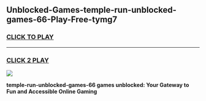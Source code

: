 
## Unblocked-Games-temple-run-unblocked-games-66-Play-Free-tymg7
<h3>
<a href="https://premium76.site?title=temple-run-unblocked-games-66&ref=20A">CLICK TO PLAY</a></h3>
<hr>

<h3>
<a href="https://premium76.site?title=temple-run-unblocked-games-66&ref=20A">CLICK 2 PLAY</a>
  
</h3>

<a href="https://premium76.site?title=temple-run-unblocked-games-66&ref=20A"><img src="https://clearcache.store/games.png"></a>


**temple-run-unblocked-games-66 games unblocked: Your Gateway to Fun and Accessible Online Gaming**
